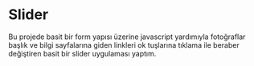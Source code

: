 # Slider

Bu projede basit bir form yapısı üzerine javascript yardımıyla fotoğraflar başlık ve bilgi sayfalarına giden linkleri ok tuşlarına tıklama ile beraber değiştiren basit bir slider uygulaması yaptım.
